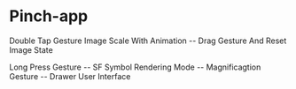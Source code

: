 # Pinch-app
Double Tap Gesture Image Scale With Animation -- Drag Gesture And Reset Image State

Long Press Gesture -- SF Symbol Rendering Mode -- Magnificagtion Gesture -- Drawer User Interface
